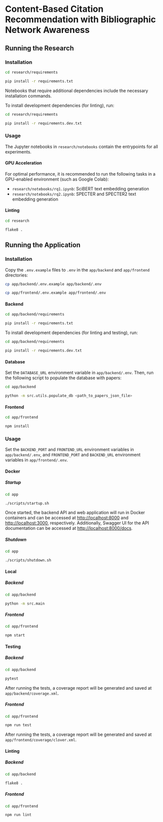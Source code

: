 # Content-Based Citation Recommendation with Bibliographic Network Awareness
## Running the Research
### Installation
```sh
cd research/requirements

pip install -r requirements.txt
```

Notebooks that require additional dependencies include the necessary installation commands.

To install development dependencies (for linting), run:

```sh
cd research/requirements

pip install -r requirements.dev.txt
```

### Usage
The Jupyter notebooks in `research/notebooks` contain the entrypoints for all experiments.

#### GPU Acceleration
For optimal performance, it is recommended to run the following tasks in a GPU-enabled environment (such as Google Colab):
- `research/notebooks/rq1.ipynb`: SciBERT text embedding generation
- `research/notebooks/rq2.ipynb`: SPECTER and SPECTER2 text embedding generation

#### Linting
```sh
cd research

flake8 .
```

## Running the Application
### Installation
Copy the `.env.example` files to `.env` in the `app/backend` and `app/frontend` directories:

```sh
cp app/backend/.env.example app/backend/.env

cp app/frontend/.env.example app/frontend/.env
```

#### Backend
```sh
cd app/backend/requirements

pip install -r requirements.txt
```

To install development dependencies (for linting and testing), run:

```sh
cd app/backend/requirements

pip install -r requirements.dev.txt
```

#### Database
Set the `DATABASE_URL` environment variable in `app/backend/.env`. Then, run the following script to populate the database with papers:

```sh
cd app/backend

python -m src.utils.populate_db <path_to_papers_json_file>
```

#### Frontend
```sh
cd app/frontend

npm install
```

### Usage
Set the `BACKEND_PORT` and `FRONTEND_URL` environment variables in `app/backend/.env`, and `FRONTEND_PORT` and `BACKEND_URL` environment variables in `app/frontend/.env`.

#### Docker
##### Startup
```sh
cd app

./scripts/startup.sh
```

Once started, the backend API and web application will run in Docker containers and can be accessed at [http://localhost:8000](http://localhost:8000) and [http://localhost:3000](http://localhost:3000), respectively. Additionally, Swagger UI for the API documentation can be accessed at [http://localhost:8000/docs](http://localhost:8000/docs).

##### Shutdown
```sh
cd app

./scripts/shutdown.sh
```

#### Local
##### Backend
```sh
cd app/backend

python -m src.main
```

##### Frontend
```sh
cd app/frontend

npm start
```

#### Testing
##### Backend
```sh
cd app/backend

pytest
```

After running the tests, a coverage report will be generated and saved at `app/backend/coverage.xml`.

##### Frontend
```sh
cd app/frontend

npm run test
```

After running the tests, a coverage report will be generated and saved at `app/frontend/coverage/clover.xml`.

#### Linting
##### Backend
```sh
cd app/backend

flake8 .
```

##### Frontend
```sh
cd app/frontend

npm run lint
```
